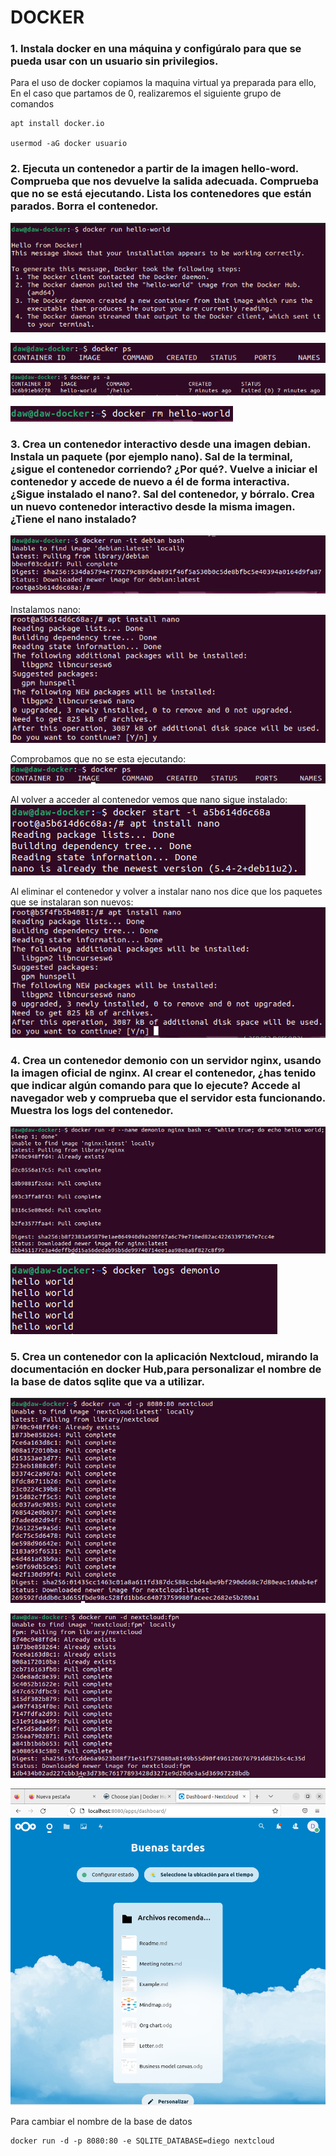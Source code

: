 # DOCKER

### 1. Instala docker en una máquina y configúralo para que se pueda usar con un usuario sin privilegios.

Para el uso de docker copiamos la maquina virtual ya preparada para ello, En el caso que partamos de 0, realizaremos el siguiente grupo de comandos

```shh
apt install docker.io

usermod -aG docker usuario
```

### 2. Ejecuta un contenedor a partir de la imagen hello-word. Comprueba que nos devuelve la salida adecuada. Comprueba que no se está ejecutando. Lista los contenedores que están parados. Borra el contenedor.

![](Imagenes/docker/Captura.PNG)

![](Imagenes/docker/Captura1.PNG)

![](Imagenes/docker/Captura2.PNG)

![](Imagenes/docker/Captura3.PNG)

### 3. Crea un contenedor interactivo desde una imagen debian. Instala un paquete (por ejemplo nano). Sal de la terminal, ¿sigue el contenedor corriendo? ¿Por qué?. Vuelve a iniciar el contenedor y accede de nuevo a él de forma interactiva. ¿Sigue instalado el nano?. Sal del contenedor, y bórralo. Crea un nuevo contenedor interactivo desde la misma imagen. ¿Tiene el nano instalado?

![](Imagenes/docker/Captura4.PNG)

Instalamos nano:                
![](Imagenes/docker/Captura5.PNG)

Comprobamos que no se esta ejecutando:  
![](Imagenes/docker/Captura6.PNG)

Al volver a acceder al contenedor vemos que nano sigue instalado:                    
![](Imagenes/docker/Captura7.PNG)

Al eliminar el contenedor y volver a instalar nano nos dice que los paquetes que se instalaran son nuevos:
![](Imagenes/docker/Captura8.PNG)

### 4. Crea un contenedor demonio con un servidor nginx, usando la imagen oficial de nginx. Al crear el contenedor, ¿has tenido que indicar algún comando para que lo ejecute? Accede al navegador web y comprueba que el servidor esta funcionando. Muestra los logs del contenedor.

![](Imagenes/docker/Captura9.PNG)

![](Imagenes/docker/Captura10.PNG)

### 5. Crea un contenedor con la aplicación Nextcloud, mirando la documentación en docker Hub,para personalizar el nombre de la base de datos sqlite que va a utilizar.

![](Imagenes/docker/Captura11.PNG)

![](Imagenes/docker/Captura12.PNG)

![](Imagenes/docker/Captura13.PNG)

Para cambiar el nombre de la base de datos                                                      
```shh
docker run -d -p 8080:80 -e SQLITE_DATABASE=diego nextcloud
```
